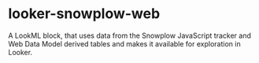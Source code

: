 # looker-snowplow-web
A LookML block, that uses data from the Snowplow JavaScript tracker and Web Data Model derived tables and makes it available for exploration in Looker.
